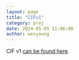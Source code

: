 ```yaml
---
layout: page
title: "CIFv1"
category: proj
date: 2014-05-05 11:06:08
author: wesyoung
---
```


CIF v1 [can be found here](https://github.com/collectiveintel/cif-v1).

